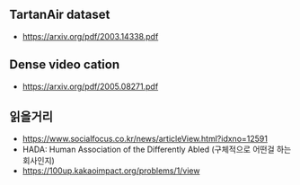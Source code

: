 ## TartanAir dataset
- https://arxiv.org/pdf/2003.14338.pdf

## Dense video cation
- https://arxiv.org/pdf/2005.08271.pdf


## 읽을거리
- https://www.socialfocus.co.kr/news/articleView.html?idxno=12591
- HADA: Human Association of the Differently Abled (구체적으로 어떤걸 하는 회사인지)
- https://100up.kakaoimpact.org/problems/1/view
